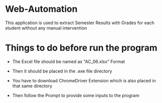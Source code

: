 # Web-Automation
This application is used to extract Semester Results with Grades for each student without any manual intervention

# Things to do before run the program

* The Excel file should be named as "AC_06.xlsx" Format

* Then it should be placed in the .exe file directory

* You have to download ChromeDriver Extension which is also placed in that same directory

* Then follow the Prompt to provide some inputs to the program
